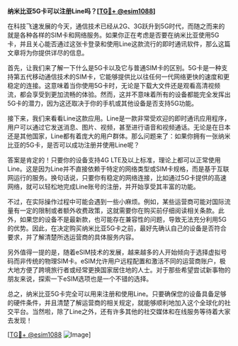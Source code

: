 **纳米比亚5G卡可以注册Line吗？[[TG💪+ @esim1088](https://t.me/s/esim1088)]**

在科技飞速发展的今天，通信技术已经从2G、3G跃升到5G时代，而随之而来的就是各种各样的SIM卡和网络服务。如果你正在考虑是否要在纳米比亚使用5G卡，并且关心能否通过这张卡登录和使用Line这款流行的即时通讯软件，那么这篇文章将为你提供详尽的信息。

首先，让我们来了解一下什么是5G卡以及它与普通SIM卡的区别。5G卡是一种支持第五代移动通信技术的SIM卡，它能够提供比以往任何一代网络更快的速度和更稳定的连接。这意味着当你使用5G卡时，无论是下载大文件还是观看高清视频流，都会享受到更加流畅的体验。然而，这并不意味着所有的设备都能完全发挥出5G卡的潜力，因为这还取决于你的手机或其他设备是否支持5G功能。

接下来，我们来看看Line这款应用。Line是一款非常受欢迎的即时通讯应用程序，用户可以通过它发送消息、图片、视频，甚至进行语音和视频通话。无论是在日本还是其他国家，Line都有着庞大的用户群体。那么问题来了：如果你拥有一张纳米比亚的5G卡，是否可以成功注册并使用Line呢？

答案是肯定的！只要你的设备支持4G LTE及以上标准，理论上都可以正常使用Line。这是因为Line并不直接依赖于特定的网络类型或SIM卡规格，而是基于互联网运行的服务。换句话说，只要你有稳定的网络连接，比如通过5G卡提供的高速网络，就可以轻松地完成Line账号的注册，并开始享受其丰富的功能。

不过，在实际操作过程中可能会遇到一些小麻烦。例如，某些运营商可能对国际流量有一定的限制或者额外收费政策，这就需要你在购买前仔细阅读相关条款。此外，如果您的设备不是最新款，也可能存在兼容性的问题，导致无法充分利用5G的优势。因此，在决定购买纳米比亚5G卡之前，最好先确认自己的设备是否符合要求，并了解清楚所选运营商的具体服务内容。

另外值得一提的是，随着eSIM技术的发展，越来越多的人开始倾向于选择虚拟号码而非传统的物理SIM卡。eSIM允许用户远程配置和激活不同的运营商账户，极大地方便了跨境旅行者或经常更换国家居住地的人士。对于那些希望尝试新事物的朋友来说，探索一下eSIM选项也是一个不错的选择。

总之，纳米比亚5G卡完全可以用来注册和使用Line。只要确保您的设备具备足够的硬件条件，并且清楚了解运营商的相关规定，就能够顺利地加入这个全球化的社交平台。当然啦，除了Line之外，还有许多其他的社交媒体和在线服务等待着大家去发现！

[[TG💪+ @esim1088](https://t.me/s/esim1088) ![Image](https://i.postimg.cc/4NQfJmqS/Snipaste-2025-05-13-00-14-12.png)]